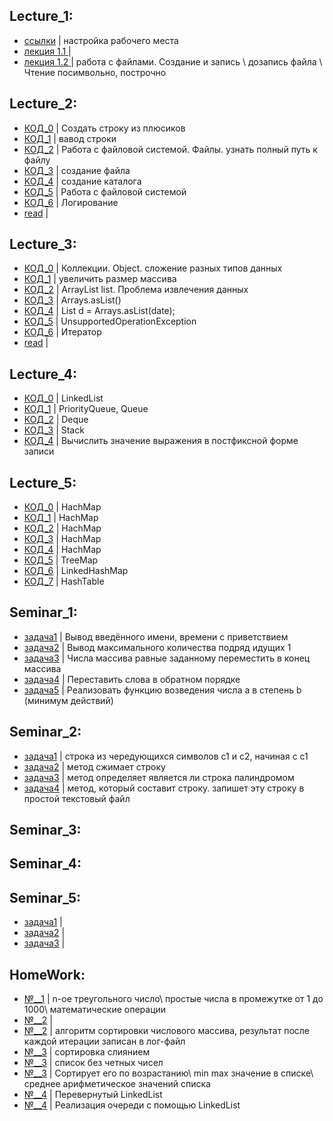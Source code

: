 ## Lecture_1:
- [ссылки](/1_Lecture/%D1%81%D1%81%D1%8B%D0%BB%D0%BA%D0%B8.md) | настройка рабочего места
- [лекция 1.1 ](/1_Lecture/program.java)  |
- [лекция 1.2 ](/1_Lecture/program2.java) | работа с файлами. Создание и запись \ дозапись файла \ Чтение посимвольно, построчно

## Lecture_2:
- [КОД_0](/Lecture_2/program.java)  | Создать строку из плюсиков 
- [КОД_1](/Lecture_2/program1.java) | вавод строки
- [КОД_2](/Lecture_2/program2.java) | Работа с файловой системой. Файлы. узнать полный путь к файлу
- [КОД_3](/Lecture_2/program3.java) | создание файла
- [КОД_4](/Lecture_2/program4.java) | создание каталога
- [КОД_5](/Lecture_2/program5.java) | Работа с файловой системой
- [КОД_6](/Lecture_2/program6.java) | Логирование
- [read](/Lecture_2/read.md) |

## Lecture_3:
- [КОД_0](/Lecture_3/program.java)  | Коллекции. Object. сложение разных типов данных
- [КОД_1](/Lecture_3/program1.java) | увеличить размер массива
- [КОД_2](/Lecture_3/program2.java) | ArrayList list. Проблема извлечения данных
- [КОД_3](/Lecture_3/program3.java) | Arrays.asList()
- [КОД_4](/Lecture_3/program4.java) | List<StringBuilder> d = Arrays.asList(date);
- [КОД_5](/Lecture_3/program5.java) | UnsupportedOperationException
- [КОД_6](/Lecture_3/program6.java) | Итератор
- [read](/Lecture_3/read.md) |

## Lecture_4:
- [КОД_0](/Lecture_4/program.java)  | LinkedList
- [КОД_1](/Lecture_4/program1.java) | PriorityQueue, Queue
- [КОД_2](/Lecture_4/program2.java) | Deque
- [КОД_3](/Lecture_4/program3.java) | Stack
- [КОД_4](/Lecture_4/program4.java) | Вычислить значение выражения в постфиксной форме записи

## Lecture_5:
- [КОД_0](/Lecture_5/program.java)   | HachMap
- [КОД_1](/Lecture_5/program1.java)  | HachMap
- [КОД_2](/Lecture_5/program2.java)  | HachMap
- [КОД_3](/Lecture_5/program3.java)  | HachMap
- [КОД_4](/Lecture_5/program4.java)  | HachMap
- [КОД_5](/Lecture_5/program5.java)  | TreeMap
- [КОД_6](/Lecture_5/program6.java)  | LinkedHashMap
- [КОД_7](/Lecture_5/program7.java)  | HashTable







## Seminar_1:
- [задача1](/Seminar_1/program.java)  | Вывод введённого имени, времени с приветствием
- [задача2](/Seminar_1/program1.java) | Вывод максимального количества подряд идущих 1
- [задача3](/Seminar_1/program2.java) | Числа массива равные заданному переместить в конец массива
- [задача4](/Seminar_1/program3.java) | Переставить слова в обратном порядке
- [задача5](/Seminar_1/program4.java) | Реализовать функцию возведения числа а в степень b (минимум действий)

## Seminar_2:
- [задача1](/Seminar_2/program.java)  | строка из чередующихся символов c1 и c2, начиная с c1
- [задача2](/Seminar_2/program2.java) | метод сжимает строку
- [задача3](/Seminar_2/program3.java) | метод определяет является ли строка палиндромом
- [задача4](/Seminar_2/program4.java) | метод, который составит строку. запишет эту строку в простой текстовый файл


## Seminar_3:
## Seminar_4:

## Seminar_5:
- [задача1](/Seminar_5/program.java)   | 
- [задача2](/Seminar_5/program1.java)  | 
- [задача3](/Seminar_5/program2.java)  | 


## HomeWork:

- [№__1](/Seminar_2/program.java)  | n-ое треугольного число\ простые числа в промежутке от 1 до 1000\ математические операции
- [№__2](/Seminar_2/program2.java) |
- [№__2](/Seminar_2/program3.java) | алгоритм сортировки числового массива, результат после каждой итерации записан в лог-файл
- [№__3](/Seminar_2/program4.java) | сортировка слиянием
- [№__3](/Seminar_2/program5.java) | список без четных чисел
- [№__3](/Seminar_2/program6.java) | Сортирует его по возрастанию\ min max значение в списке\ среднее арифметическое значений списка
- [№__4](/Seminar_2/program7.java) | Перевернутый LinkedList
- [№__4](/Seminar_2/program8.java) | Реализация очереди с помощью LinkedList